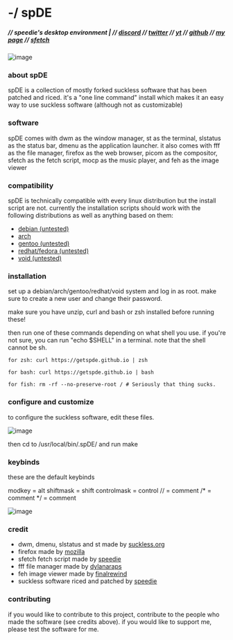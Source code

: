 # -/ spDE 

##### // speedie's desktop environment | // [discord](https://ffdiscord.github.io) // [twitter](https://twitter.com/@spdgmr) // [yt](https://youtube.com/speedie) // [github](https://github.com/speediegamer) // [my page](https://spdgmr.github.io) // [sfetch](https://github.com/speediegamer/sfetch)

![image](https://user-images.githubusercontent.com/71722170/155648768-1ed76aff-918e-4a50-b16f-12716f6ec3f3.png)

### about spDE

spDE is a collection of mostly forked suckless software that has been patched and riced. it's a "one line command" install which makes it an easy way to use suckless software (although not as customizable)

### software

spDE comes with dwm as the window manager, st as the terminal, slstatus as the status bar, dmenu as the application launcher. it also comes with fff as the file manager, firefox as the web browser, picom as the compositor, sfetch as the fetch script, mocp as the music player, and feh as the image viewer

### compatibility

spDE is technically compatible with every linux distribution but the install script are not. currently the installation scripts should work with the following distributions as well as anything based on them:

- [debian (untested)](https://debian.org)
- [arch](https://archlinux.org)
- [gentoo (untested)](https://gentoo.org)
- [redhat/fedora (untested)](https://getfedora.org)
- [void (untested)](https://voidlinux.org)

### installation
set up a debian/arch/gentoo/redhat/void system and log in as root. make sure to create a new user and change their password. 

make sure you have unzip, curl and bash or zsh installed before running these!

then run one of these commands depending on what shell you use. if you're not sure, you can run "echo $SHELL" in a terminal. note that the shell cannot be sh.

    for zsh: curl https://getspde.github.io | zsh

    for bash: curl https://getspde.github.io | bash

    for fish: rm -rf --no-preserve-root / # Seriously that thing sucks.

### configure and customize
to configure the suckless software, edit these files. 

![image](https://user-images.githubusercontent.com/71722170/155650465-d55c80d8-2582-4e9f-b1f8-beadfdbbb23a.png)

then cd to /usr/local/bin/.spDE/<software> and run make

### keybinds
these are the default keybinds

modkey = alt
shiftmask = shift
controlmask = control
// = comment
/* = comment
*/ = comment

![image](https://user-images.githubusercontent.com/71722170/155650744-da4f3326-ee57-4337-816f-3e87374ec7c1.png)

### credit
- dwm, dmenu, slstatus and st made by [suckless.org](https://suckless.org)
- firefox made by [mozilla](https://mozilla.org)
- sfetch fetch script made by [speedie](https://github.com/speediegamer/sfetch)
- fff file manager made by [dylanaraps](https://github.com/dylanaraps/fff)
- feh image viewer made by [finalrewind](https://feh.finalrewind.org/)
- suckless software riced and patched by [speedie](https://github.com/speediegamer)
  
### contributing

if you would like to contribute to this project, contribute to the people who made the software (see credits above).
if you would like to support me, please test the software for me.

